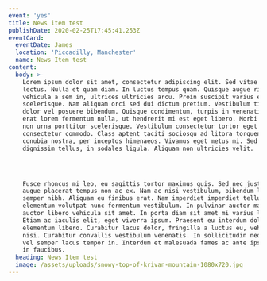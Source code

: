 ```yaml
---
event: 'yes'
title: News item test
publishDate: 2020-02-25T17:45:41.253Z
eventCard:
  eventDate: James
  location: 'Piccadilly, Manchester'
  name: News Item test
content:
  body: >-
    Lorem ipsum dolor sit amet, consectetur adipiscing elit. Sed vitae hendrerit
    lectus. Nulla et quam diam. In luctus tempus quam. Quisque augue risus,
    vehicula a sem in, ultrices ultricies arcu. Proin suscipit varius eros sed
    scelerisque. Nam aliquam orci sed dui dictum pretium. Vestibulum tincidunt
    dolor vel posuere bibendum. Quisque condimentum, turpis in venenatis rutrum,
    erat lorem fermentum nulla, ut hendrerit mi est eget libero. Morbi non lorem
    non urna porttitor scelerisque. Vestibulum consectetur tortor eget
    consectetur commodo. Class aptent taciti sociosqu ad litora torquent per
    conubia nostra, per inceptos himenaeos. Vivamus eget metus mi. Sed eu
    dignissim tellus, in sodales ligula. Aliquam non ultricies velit.




    Fusce rhoncus mi leo, eu sagittis tortor maximus quis. Sed nec justo vel
    augue placerat tempus non ac ex. Nam ac nisi vestibulum, bibendum leo ac,
    semper nibh. Aliquam eu finibus erat. Nam imperdiet imperdiet tellus,
    elementum volutpat nunc fermentum vestibulum. In pulvinar auctor magna, ac
    auctor libero vehicula sit amet. In porta diam sit amet mi varius luctus.
    Etiam ac iaculis elit, eget viverra ipsum. Praesent eu interdum dolor, ac
    elementum libero. Curabitur lacus dolor, fringilla a luctus eu, vehicula sed
    nisi. Curabitur convallis vestibulum venenatis. In sollicitudin neque elit,
    vel semper lacus tempor in. Interdum et malesuada fames ac ante ipsum primis
    in faucibus.
  heading: News Item test
  image: /assets/uploads/snowy-top-of-krivan-mountain-1080x720.jpg
---
```


